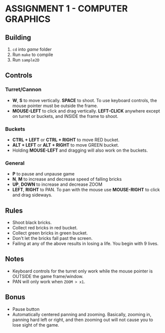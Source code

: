 # ASSIGNMENT 1 - COMPUTER GRAPHICS

## Building

1. `cd` into *game* folder
2. Run `make` to compile
3. Run `sample2D`

## Controls

### Turret/Cannon

- **W**, **S** to move vertically. **SPACE** to shoot. To use keyboard controls, the mouse pointer must be outside the frame.
- **MOUSE-LEFT** to click and drag vertically. **LEFT-CLICK** anywhere except on turret or buckets, and INSIDE the frame to shoot.

### Buckets

- **CTRL + LEFT** or **CTRL + RIGHT** to move RED bucket.
- **ALT + LEFT** or **ALT + RIGHT** to move GREEN bucket.
- Holding **MOUSE-LEFT** and dragging will also work on the buckets.

### General

- **P** to pause and unpause game
- **N**, **M** to increase and decrease speed of falling bricks
- **UP**, **DOWN** to increase and decrease ZOOM
- **LEFT**, **RIGHT** to PAN. To pan with the mouse use **MOUSE-RIGHT** to click and drag sideways.

## Rules

- Shoot black bricks.
- Collect red bricks in red bucket.
- Collect green bricks in green bucket.
- Don't let the bricks fall past the screen.
- Failing at any of the above results in losing a life. You begin with 9 lives.

## Notes

- Keyboard controls for the turret only work while the mouse pointer is OUTSIDE the game frame/window.
- PAN will only work when `ZOOM > x1`.

## Bonus

- Pause button
- Automatically centered panning and zooming. Basically, zooming in, panning hard left or right, and then zooming out will not cause you to lose sight of the game.
